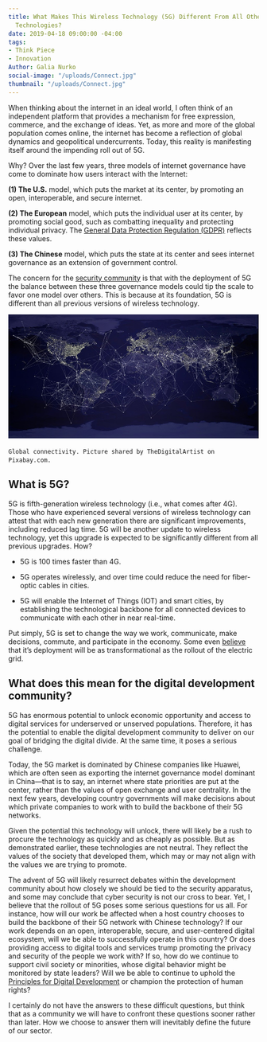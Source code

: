 ```yaml
---
title: What Makes This Wireless Technology (5G) Different From All Other Wireless
  Technologies?
date: 2019-04-18 09:00:00 -04:00
tags:
- Think Piece
- Innovation
Author: Galia Nurko
social-image: "/uploads/Connect.jpg"
thumbnail: "/uploads/Connect.jpg"
---
```


When thinking about the internet in an ideal world, I often think of an independent platform that provides a mechanism for free expression, commerce, and the exchange of ideas. Yet, as more and more of the global population comes online, the internet has become a reflection of global dynamics and geopolitical undercurrents. Today, this reality is manifesting itself around the impending roll out of 5G.

<!--more-->

Why? Over the last few years, three models of internet governance have come to dominate how users interact with the Internet:

**(1) The U.S.** model, which puts the market at its center, by promoting an open, interoperable, and secure internet.

**(2) The European** model, which puts the individual user at its center, by promoting social good, such as combatting inequality and protecting individual privacy. The [General Data Protection Regulation (GDPR)](https://eugdpr.org/) reflects these values.

**(3) The Chinese** model, which puts the state at its center and sees internet governance as an extension of government control.

The concern for the [security community](https://www.atlanticcouncil.org/images/acevents/BrentScowcroftCenter/Strategic_Insights_Memo_vF_2.11.pdf) is that with the deployment of 5G the balance between these three governance models could tip the scale to favor one model over others. This is because at its foundation, 5G is different than all previous versions of wireless technology.

![Connect.jpg](/uploads/Connect.jpg)

`Global connectivity. Picture shared by TheDigitalArtist on Pixabay.com.`

## What is 5G?

5G is fifth-generation wireless technology (i.e., what comes after 4G). Those who have experienced several versions of wireless technology can attest that with each new generation there are significant improvements, including reduced lag time. 5G will be another update to wireless technology, yet this upgrade is expected to be significantly different from all previous upgrades. How?

* 5G is 100 times faster than 4G.

* 5G operates wirelessly, and over time could reduce the need for fiber-optic cables in cities.

* 5G will enable the Internet of Things (IOT) and smart cities, by establishing the technological backbone for all connected devices to communicate with each other in near real-time.

Put simply, 5G is set to change the way we work, communicate, make decisions, commute, and participate in the economy. Some even [believe](http://www.politico.com/sponsor-content/2018/11/5g-explained) that it’s deployment will be as transformational as the rollout of the electric grid.

## What does this mean for the digital development community?

5G has enormous potential to unlock economic opportunity and access to digital services for underserved or unserved populations. Therefore, it has the potential to enable the digital development community to deliver on our goal of bridging the digital divide. At the same time, it poses a serious challenge.

Today, the 5G market is dominated by Chinese companies like Huawei, which are often seen as exporting the internet governance model dominant in China—that is to say, an internet where state priorities are put at the center, rather than the values of open exchange and user centrality. In the next few years, developing country governments will make decisions about which private companies to work with to build the backbone of their 5G networks.

Given the potential this technology will unlock, there will likely be a rush to procure the technology as quickly and as cheaply as possible. But as demonstrated earlier, these technologies are not neutral. They reflect the values of the society that developed them, which may or may not align with the values we are trying to promote.

The advent of 5G will likely resurrect debates within the development community about how closely we should be tied to the security apparatus, and some may conclude that cyber security is not our cross to bear. Yet, I believe that the rollout of 5G poses some serious questions for us all. For instance, how will our work be affected when a host country chooses to build the backbone of their 5G network with Chinese technology? If our work depends on an open, interoperable, secure, and user-centered digital ecosystem, will we be able to successfully operate in this country? Or does providing access to digital tools and services trump promoting the privacy and security of the people we work with? If so, how do we continue to support civil society or minorities, whose digital behavior might be monitored by state leaders? Will we be able to continue to uphold the [Principles for Digital Development](https://digitalprinciples.org/) or champion the protection of human rights?

I certainly do not have the answers to these difficult questions, but think that as a community we will have to confront these questions sooner rather than later. How we choose to answer them will inevitably define the future of our sector.